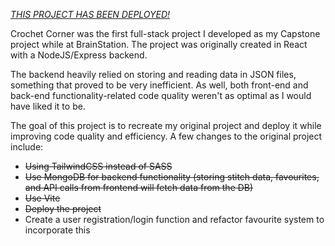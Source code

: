 *[THIS PROJECT HAS BEEN DEPLOYED!](https://crochet-corner.com)*

Crochet Corner was the first full-stack project I developed as my Capstone project while at BrainStation. The project was originally created in React with a NodeJS/Express backend.

The backend heavily relied on storing and reading data in JSON files, something that proved to be very inefficient. As well, both front-end and back-end functionality-related code quality weren't as optimal as I would have liked it to be. 

The goal of this project is to recreate my original project and deploy it while improving code quality and efficiency. A few changes to the original project include:
- ~~Using TailwindCSS instead of SASS~~
- ~~Use MongoDB for backend functionality (storing stitch data, favourites, and API calls from frontend will fetch data from the DB)~~
- ~~Use Vite~~
- ~~Deploy the project~~
- Create a user registration/login function and refactor favourite system to incorporate this
